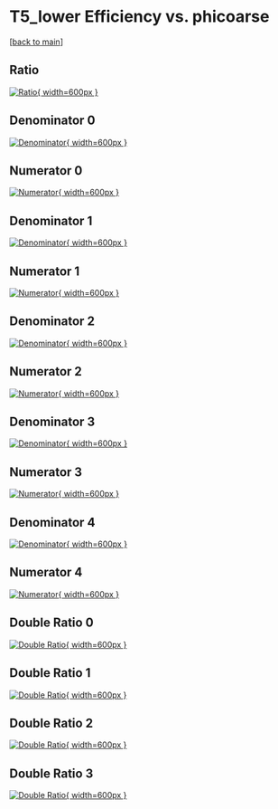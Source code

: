 # T5_lower Efficiency vs. phicoarse

[[back to main](./)]



## Ratio

[![Ratio](../mtv/var/T5_lower_vtr_13_0_eff_phicoarse.png){ width=600px }](../mtv/var/T5_lower_vtr_13_0_eff_phicoarse.pdf)

## Denominator 0

[![Denominator](../mtv/den/T5_lower_vtr_13_0_eff_phicoarse_den0.png){ width=600px }](../mtv/den/T5_lower_vtr_13_0_eff_phicoarse_den0.pdf)

## Numerator 0

[![Numerator](../mtv/num/T5_lower_vtr_13_0_eff_phicoarse_num0.png){ width=600px }](../mtv/num/T5_lower_vtr_13_0_eff_phicoarse_num0.pdf)

## Denominator 1

[![Denominator](../mtv/den/T5_lower_vtr_13_0_eff_phicoarse_den1.png){ width=600px }](../mtv/den/T5_lower_vtr_13_0_eff_phicoarse_den1.pdf)

## Numerator 1

[![Numerator](../mtv/num/T5_lower_vtr_13_0_eff_phicoarse_num1.png){ width=600px }](../mtv/num/T5_lower_vtr_13_0_eff_phicoarse_num1.pdf)

## Denominator 2

[![Denominator](../mtv/den/T5_lower_vtr_13_0_eff_phicoarse_den2.png){ width=600px }](../mtv/den/T5_lower_vtr_13_0_eff_phicoarse_den2.pdf)

## Numerator 2

[![Numerator](../mtv/num/T5_lower_vtr_13_0_eff_phicoarse_num2.png){ width=600px }](../mtv/num/T5_lower_vtr_13_0_eff_phicoarse_num2.pdf)

## Denominator 3

[![Denominator](../mtv/den/T5_lower_vtr_13_0_eff_phicoarse_den3.png){ width=600px }](../mtv/den/T5_lower_vtr_13_0_eff_phicoarse_den3.pdf)

## Numerator 3

[![Numerator](../mtv/num/T5_lower_vtr_13_0_eff_phicoarse_num3.png){ width=600px }](../mtv/num/T5_lower_vtr_13_0_eff_phicoarse_num3.pdf)

## Denominator 4

[![Denominator](../mtv/den/T5_lower_vtr_13_0_eff_phicoarse_den4.png){ width=600px }](../mtv/den/T5_lower_vtr_13_0_eff_phicoarse_den4.pdf)

## Numerator 4

[![Numerator](../mtv/num/T5_lower_vtr_13_0_eff_phicoarse_num4.png){ width=600px }](../mtv/num/T5_lower_vtr_13_0_eff_phicoarse_num4.pdf)

## Double Ratio 0

[![Double Ratio](../mtv/ratio/T5_lower_vtr_13_0_eff_phicoarse_ratio0.png){ width=600px }](../mtv/ratio/T5_lower_vtr_13_0_eff_phicoarse_ratio0.pdf)

## Double Ratio 1

[![Double Ratio](../mtv/ratio/T5_lower_vtr_13_0_eff_phicoarse_ratio1.png){ width=600px }](../mtv/ratio/T5_lower_vtr_13_0_eff_phicoarse_ratio1.pdf)

## Double Ratio 2

[![Double Ratio](../mtv/ratio/T5_lower_vtr_13_0_eff_phicoarse_ratio2.png){ width=600px }](../mtv/ratio/T5_lower_vtr_13_0_eff_phicoarse_ratio2.pdf)

## Double Ratio 3

[![Double Ratio](../mtv/ratio/T5_lower_vtr_13_0_eff_phicoarse_ratio3.png){ width=600px }](../mtv/ratio/T5_lower_vtr_13_0_eff_phicoarse_ratio3.pdf)

